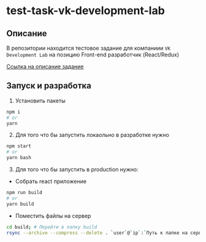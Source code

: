 # test-task-vk-development-lab

## Описание

В репозитории находится тестовое задание для компаниии `VK Development Lab` на позицию Front-end разработчик (React/Redux)

[Ссылка на описание задание](./task.md)

## Запуск и разработка

1. Установить пакеты

```sh
npm i
# or
yarn
```

2. Для того что бы запустить локаольно в разработке нужно

```sh
npm start
# or
yarn bash
```

3. Для того что бы запустить в production нужно:

- Собрать react приложение
```sh
npm run build
# or
yarn build
```
- Поместить файлы на сервер
```sh
cd build; # Перейти в папку build
rsync --archive --compress --delete . `user`@`ip`:`Путь к папке на сервере` # Отправляем данные на сервер
```
